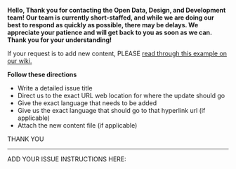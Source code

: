**Hello,
Thank you for contacting the Open Data, Design, and Development team!
Our team is currently short-staffed, and while we are doing our best to respond as quickly as possible, there may be delays.
We appreciate your patience and will get back to you as soon as we can.
Thank you for your understanding!**

If your request is to add new content, PLEASE [read through this example on our wiki.](https://github.com/ONRR/onrr.gov-site/wiki/Using-github#example---clear-request-to-add-new-content)

**Follow these directions**

* Write a detailed issue title
* Direct us to the exact URL web location for where the update should go
* Give the exact language that needs to be added
* Give us the exact language that should go to that hyperlink url (if applicable) 
* Attach the new content file (if applicable)

THANK YOU
______________________________________________________________________________________________________________________________________
ADD YOUR ISSUE INSTRUCTIONS HERE:
